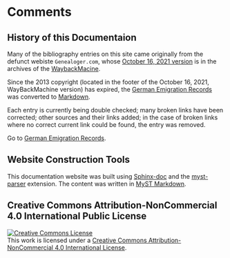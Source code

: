 # Comments

## History of this Documentaion

Many of the bibliography entries on this site came originally from the defunct webiste `Genealoger.com`, whose [October 16, 2021 version](https://web.archive.org/web/20230000000000*/http://www.genealoger.com/german/ger_emigration_records.htm)
is in the archives of the [WaybackMacine](https://wayback.archive.org).

Since the 2013 copyright (located in the footer of the October 16, 2021, WayBackMachine version) has expired, the [German Emigration Records](https://web.archive.org/web/20230000000000*/http://www.genealoger.com/german/ger_emigration_records.htm)
was converted to [Markdown](https://daringfireball.net/projects/markdown/).

Each entry is currently being double checked; many broken links have been corrected; other sources and their links added; in the case of broken links where no correct current link could be found, the entry was removed.

Go to [German Emigration Records](german_emig_recs.md).

## Website Construction Tools

This documentation website was built using [Sphinx-doc](https://www.sphinx-doc.org/en/master/) and the [myst-parser](https://www.sphinx-doc.org/en/master/usage/markdown.html) extension.
The content was written in [MyST Markdown](https://mystmd.org/guide).

## Creative Commons Attribution-NonCommercial 4.0 International Public License

<a rel="license" href="http://creativecommons.org/licenses/by-nc/4.0/"><img alt="Creative Commons License" style="border-width:0" src="https://i.creativecommons.org/l/by-nc/4.0/88x31.png" /></a><br />This work is licensed under a <a rel="license" href="http://creativecommons.org/licenses/by-nc/4.0/">Creative Commons Attribution-NonCommercial 4.0 International License</a>.

